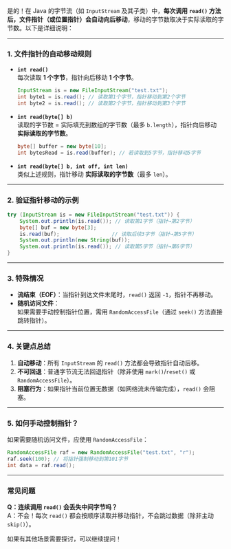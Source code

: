 是的！在 Java 的字节流（如 `InputStream` 及其子类）中，**每次调用 `read()` 方法后，文件指针（或位置指针）会自动向后移动**，移动的字节数取决于实际读取的字节数。以下是详细说明：

---

### 1. **文件指针的自动移动规则**
- **`int read()`**  
  每次读取 **1 个字节**，指针向后移动 **1 个字节**。
  ```java
  InputStream is = new FileInputStream("test.txt");
  int byte1 = is.read(); // 读取第1个字节，指针移动到第2个字节
  int byte2 = is.read(); // 读取第2个字节，指针移动到第3个字节
  ```

- **`int read(byte[] b)`**  
  读取的字节数 = 实际填充到数组的字节数（最多 `b.length`），指针向后移动 **实际读取的字节数**。  
  ```java
  byte[] buffer = new byte[10];
  int bytesRead = is.read(buffer); // 若读取到5字节，指针移动5字节
  ```

- **`int read(byte[] b, int off, int len)`**  
  类似上述规则，指针移动 **实际读取的字节数**（最多 `len`）。

---

### 2. **验证指针移动的示例**
```java
try (InputStream is = new FileInputStream("test.txt")) {
    System.out.println(is.read()); // 读取第1字节（指针→第2字节）
    byte[] buf = new byte[3];
    is.read(buf);                 // 读取后续3字节（指针→第5字节）
    System.out.println(new String(buf));
    System.out.println(is.read()); // 读取第5字节（指针→第6字节）
}
```

---

### 3. **特殊情况**
- **流结束（EOF）**：当指针到达文件末尾时，`read()` 返回 `-1`，指针不再移动。
- **随机访问文件**：  
  如果需要手动控制指针位置，需用 `RandomAccessFile`（通过 `seek()` 方法直接跳转指针）。

---

### 4. **关键点总结**
1. **自动移动**：所有 `InputStream` 的 `read()` 方法都会导致指针自动后移。
2. **不可回退**：普通字节流无法回退指针（除非使用 `mark()`/`reset()` 或 `RandomAccessFile`）。
3. **阻塞行为**：如果指针当前位置无数据（如网络流未传输完成），`read()` 会阻塞。

---

### 5. **如何手动控制指针？**
如果需要随机访问文件，应使用 `RandomAccessFile`：
```java
RandomAccessFile raf = new RandomAccessFile("test.txt", "r");
raf.seek(100); // 将指针强制移动到第101字节
int data = raf.read();
```

---

### 常见问题
**Q：连续调用 `read()` 会丢失中间字节吗？**  
A：不会！每次 `read()` 都会按顺序读取并移动指针，不会跳过数据（除非主动 `skip()`）。

如果有其他场景需要探讨，可以继续提问！